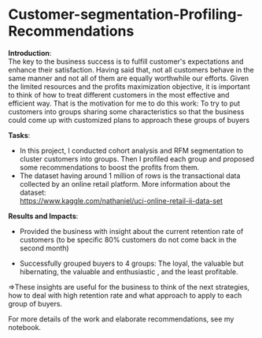 # Customer-segmentation-Profiling-Recommendations

__Introduction__:<br>
The key to the business success is to fulfill customer's expectations and enhance their satisfaction. Having said that, not all customers behave in the same manner and not all of them are equally worthwhile our efforts. Given the limited resources and the profits maximization objective, it is important to think of how to treat different customers in the most effective and efficient way. That is the motivation for me to do this work: To try to put customers into groups sharing some characteristics so that the business could come up with customized plans to approach these groups of buyers

__Tasks__:<br>
+ In this project, I conducted cohort analysis and RFM segmentation to cluster customers into groups. Then I profiled each group and proposed some recommendations to boost the profits from them. 
+ The dataset having around 1 million of rows is the transactional data collected by an online retail platform. More information about the dataset:<br> https://www.kaggle.com/nathaniel/uci-online-retail-ii-data-set<br>

__Results and Impacts__:<br>
+ Provided the business with insight about the current retention rate of customers (to be specific 80% customers do not come back in the second month) 

+ Successfully grouped buyers to 4 groups: The loyal, the valuable but hibernating, the valuable and enthusiastic , and the least profitable. 

=>These insights are useful for the business to think of the next strategies, how to deal with high retention rate and what approach to apply to each group of buyers. 


For more details of the work and elaborate recommendations, see my notebook.




 

